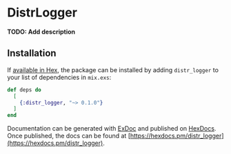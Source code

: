 # DistrLogger

**TODO: Add description**

## Installation

If [available in Hex](https://hex.pm/docs/publish), the package can be installed
by adding `distr_logger` to your list of dependencies in `mix.exs`:

```elixir
def deps do
  [
    {:distr_logger, "~> 0.1.0"}
  ]
end
```

Documentation can be generated with [ExDoc](https://github.com/elixir-lang/ex_doc)
and published on [HexDocs](https://hexdocs.pm). Once published, the docs can
be found at [https://hexdocs.pm/distr_logger](https://hexdocs.pm/distr_logger).

